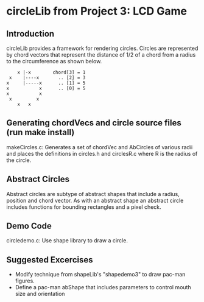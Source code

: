 # circleLib from Project 3: LCD Game
## Introduction

circleLib provides a framework for rendering circles. Circles 
are represented by chord vectors that represent the distance of 1/2 
of a chord from a radius to the circumference as shown below.

           
        x |-x        chord[3] = 1
     x    |----x       .. [2] = 3
    x     |-----x      .. [1] = 5
    x           x      .. [0] = 5
    x           x   
     x         x    
        x   x       
        

## Generating chordVecs and circle source files (run make install)

makeCircles.c: Generates a set of chordVec and AbCircles of various radii and
places the definitions in circles.h and circlesR.c where R is the
radius of the circle. 

## Abstract Circles

Abstract circles are subtype of abstract shapes that include
a radius, position and chord vector. As with an abstract shape
an abstract circle includes functions for bounding rectangles
and a pixel check. 

## Demo Code

circledemo.c: Use shape library to draw a circle.

## Suggested Excercises

- Modify technique from shapeLib's "shapedemo3" to draw pac-man figures.
- Define a pac-man abShape that includes parameters to control mouth size and orientation
